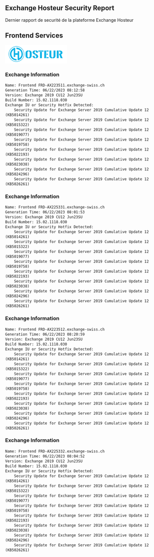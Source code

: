 ## Exchange Hosteur Security Report
Dernier rapport de securité de la plateforme Exchange Hosteur

## Frontend Services
![logo](img/logo-hosteur_2021.png)

### Exchange Information
	Name: Frontend FRD-AX223511.exchange-swiss.ch
	Generation Time: 06/22/2023 08:12:58
	Version: Exchange 2019 CU12 Jun23SU
	Build Number: 15.02.1118.030
	Exchange IU or Security Hotfix Detected: 
		Security Update for Exchange Server 2019 Cumulative Update 12 (KB5014261)
		Security Update for Exchange Server 2019 Cumulative Update 12 (KB5015322)
		Security Update for Exchange Server 2019 Cumulative Update 12 (KB5019077)
		Security Update for Exchange Server 2019 Cumulative Update 12 (KB5019758)
		Security Update for Exchange Server 2019 Cumulative Update 12 (KB5022193)
		Security Update for Exchange Server 2019 Cumulative Update 12 (KB5023038)
		Security Update for Exchange Server 2019 Cumulative Update 12 (KB5024296)
		Security Update for Exchange Server 2019 Cumulative Update 12 (KB5026261)
### Exchange Information
	Name: Frontend FRD-AX225331.exchange-swiss.ch
	Generation Time: 06/22/2023 08:01:53
	Version: Exchange 2019 CU12 Jun23SU
	Build Number: 15.02.1118.030
	Exchange IU or Security Hotfix Detected: 
		Security Update for Exchange Server 2019 Cumulative Update 12 (KB5014261)
		Security Update for Exchange Server 2019 Cumulative Update 12 (KB5015322)
		Security Update for Exchange Server 2019 Cumulative Update 12 (KB5019077)
		Security Update for Exchange Server 2019 Cumulative Update 12 (KB5019758)
		Security Update for Exchange Server 2019 Cumulative Update 12 (KB5022193)
		Security Update for Exchange Server 2019 Cumulative Update 12 (KB5023038)
		Security Update for Exchange Server 2019 Cumulative Update 12 (KB5024296)
		Security Update for Exchange Server 2019 Cumulative Update 12 (KB5026261)
### Exchange Information
	Name: Frontend FRD-AX223512.exchange-swiss.ch
	Generation Time: 06/22/2023 08:20:59
	Version: Exchange 2019 CU12 Jun23SU
	Build Number: 15.02.1118.030
	Exchange IU or Security Hotfix Detected: 
		Security Update for Exchange Server 2019 Cumulative Update 12 (KB5014261)
		Security Update for Exchange Server 2019 Cumulative Update 12 (KB5015322)
		Security Update for Exchange Server 2019 Cumulative Update 12 (KB5019077)
		Security Update for Exchange Server 2019 Cumulative Update 12 (KB5019758)
		Security Update for Exchange Server 2019 Cumulative Update 12 (KB5022193)
		Security Update for Exchange Server 2019 Cumulative Update 12 (KB5023038)
		Security Update for Exchange Server 2019 Cumulative Update 12 (KB5024296)
		Security Update for Exchange Server 2019 Cumulative Update 12 (KB5026261)
### Exchange Information
	Name: Frontend FRD-AX225332.exchange-swiss.ch
	Generation Time: 06/22/2023 08:04:52
	Version: Exchange 2019 CU12 Jun23SU
	Build Number: 15.02.1118.030
	Exchange IU or Security Hotfix Detected: 
		Security Update for Exchange Server 2019 Cumulative Update 12 (KB5014261)
		Security Update for Exchange Server 2019 Cumulative Update 12 (KB5015322)
		Security Update for Exchange Server 2019 Cumulative Update 12 (KB5019077)
		Security Update for Exchange Server 2019 Cumulative Update 12 (KB5019758)
		Security Update for Exchange Server 2019 Cumulative Update 12 (KB5022193)
		Security Update for Exchange Server 2019 Cumulative Update 12 (KB5023038)
		Security Update for Exchange Server 2019 Cumulative Update 12 (KB5024296)
		Security Update for Exchange Server 2019 Cumulative Update 12 (KB5026261)
